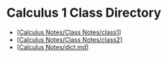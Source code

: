 # Calculus 1 Class Directory
- [[Calculus Notes/Class Notes/class1]]
- [[Calculus Notes/Class Notes/class2]]
- [[Calculus Notes/dict.md]]




[//begin]: # "Autogenerated link references for markdown compatibility"
[Calculus Notes/Class Notes/class1]: class1.md "Calculus 1 Lesson 1"
[Calculus Notes/Class Notes/class2]: class2.md "class2"
[Calculus Notes/dict.md]: ../dict.md "AD/DC Dictionary"
[//end]: # "Autogenerated link references"
